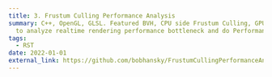 ```yaml
---
title: 3. Frustum Culling Performance Analysis
summary: C++, OpenGL, GLSL. Featured BVH, CPU side Frustum Culling, GPU side Frustum Culling, Instance Drawing, Compute Shader
  to analyze realtime rendering performance bottleneck and do Performance Improvement.
tags:
  - RST
date: 2022-01-01
external_link: https://github.com/bobhansky/FrustumCullingPerformanceAnalysis
---
```

